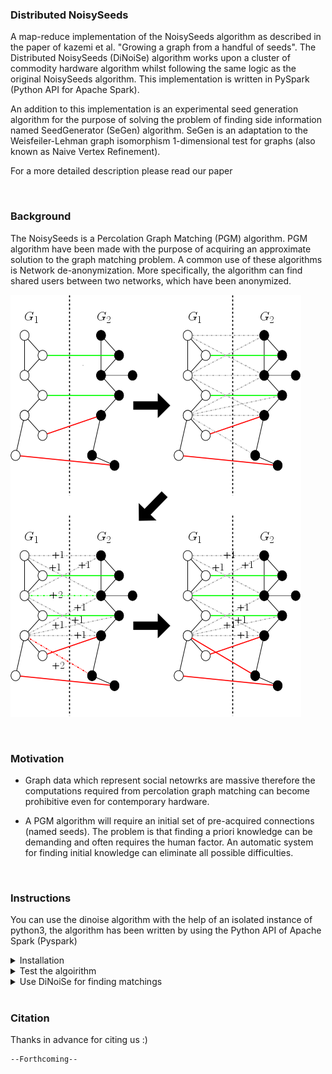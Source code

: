 ### Distributed NoisySeeds ###
A map-reduce implementation of the NoisySeeds algorithm as described in the paper of kazemi et al. "Growing a graph from a handful 
of seeds". The Distributed NoisySeeds (DiNoiSe) algorithm works upon a cluster of commodity hardware algorithm whilst following 
the same logic as the original NoisySeeds algorithm. This implementation is written in PySpark (Python API for Apache Spark).

An addition to this implementation is an experimental seed generation algorithm for the purpose of solving the problem of finding 
side information named SeedGenerator (SeGen) algorithm. SeGen is an adaptation to the Weisfeiler-Lehman graph isomorphism 
1-dimensional test for graphs (also known as Naive Vertex Refinement).

For a more detailed description please read our paper

<br/>


### Background ###
The NoisySeeds is a Percolation Graph Matching (PGM) algorithm. PGM algorithm have been made with the purpose of acquiring an 
approximate solution to the graph matching problem. A common use of these algorithms is Network de-anonymization. More 
specifically, the algorithm can find shared users between two networks, which have been anonymized.

![](ns_step.png)


<br/>


### Motivation ###
* Graph data which represent social netowrks are massive therefore the computations required from percolation graph matching can become prohibitive even for contemporary hardware.

* A PGM algorithm will require an initial set of pre-acquired connections (named seeds). The problem is that finding a priori 
knowledge can be demanding and often requires the human factor. An automatic system for finding initial knowledge can eliminate all 
possible difficulties.


<br/>


### Instructions ###
You can use the dinoise algorithm with the help of an isolated instance of python3, the algorithm has been written by using the Python API of Apache Spark (Pyspark)

<details>
 
 <summary>Installation</summary>

  * clone project `git clone https://github.com/chdavalas/distributed_noisy_seeds.git`<br/>
  
  * change directory to project folder `cd my/projects/directory/distributed_noisy_seeds`<br/>
  
  * ensure python-pip has been installed `sudo apt-get install python3-pip`<br/>
  
  * ensure virtualenv has been installed `pip3 install virtualenv`<br/>
  
  * create new python3 environment `which python3; virtualenv -p {my/python3/directory} {environment_name}`<br/>
  
  * activate environment `source {environment_name}/bin/activate`<br/>
  
  * install suggested requirements and check if properly installed `pip3 install -r requirements.txt; pip3 freeze`<br/>

</details>


<details>
 <summary>Test the algoirithm</summary>
  
  * extract ```test_data.zip``` 
  
  * run testing script and check data
  ```
  spark-submit --master local[*] testing_script.py \
               --input /test_data/[graph]/G1/{part-*.gz} /test_data/[graph]/G2/{part-*.gz} \
               --input_seeds /test/data/[graph]/seeds/{*.gz} \
               --bucketing (use the flag if you want to use DiNoiSe with bucketing) \
               --seeds (use the SeGen algorithm by setting the number of seeds you wish. Note that in this case, you should NOT use the "--input seeds" argument) \
               --parts (Apache Spark partitions)
   ```
   
   ```
   cat results_log.csv; cat seeds_log.csv
   ```
   The results are in .csv form {name|time elapsed|coverage|accuracy|recall|F-score}
   
</details>


<details>
 <summary>Use DiNoiSe for finding matchings</summary>
  
  * Run DiNoiSe
  ```
  spark-submit --master local[*] {dinoise.py OR dinoise_w_bucketing.py} \
               --input {my/graph1/dir} {my/graph2/dir} \
               --input_seeds {my/seeds/dir} \
               --output_dir {my/output/dir}\
               --seeds (use the SeGen algorithm by setting the number of seeds you wish. Note that in this case, you should NOT use the "--input seeds" argument) \
               --parts (Apache Spark partitions)
   ```

   * Check for output
   ```
   ls my/output/dir; 
   ```
   
   * Read part of seeds and a part of matchings
   ```
   head my/output/dir/segen_seeds/part-*
   ```
   ```
   head my/output/dir/{seeded_matching OR seedless_mathcing}/part-* 
   ```
</details>


<br/>

### Citation ### 
Thanks in advance for citing us :)
```
--Forthcoming--
```
